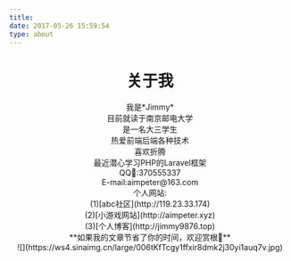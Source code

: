 ```yaml
---
title:
date: 2017-05-26 15:59:54
type: about
---
```


<h1><center>关于我</center></h1>

<center>我是*Jimmy*</center>

<center>目前就读于南京邮电大学</center>

<center>是一名大三学生</center>

<center>热爱前端后端各种技术</center>

<center>喜欢折腾</center>

<center>最近潜心学习PHP的Laravel框架</center>

<center>QQ:370555337</center>

<center>E-mail:aimpeter@163.com</center>

<center>个人网站:</center>

<center>(1)[abc社区](http://119.23.33.174)</center>

<center>(2)[小游戏网站](http://aimpeter.xyz)</center>

<center>(3)[个人博客](http://jimmy9876.top)</center>

<center><span color="red">**如果我的文章节省了你的时间，欢迎赏根🍭**</span></center>

<center>![](https://ws4.sinaimg.cn/large/006tKfTcgy1ffxir8dmk2j30yi1auq7v.jpg)</center>